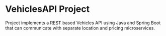 # VehiclesAPI Project

Project implements a REST based Vehicles API using Java and Spring Boot that can communicate with separate location and pricing microservices.

